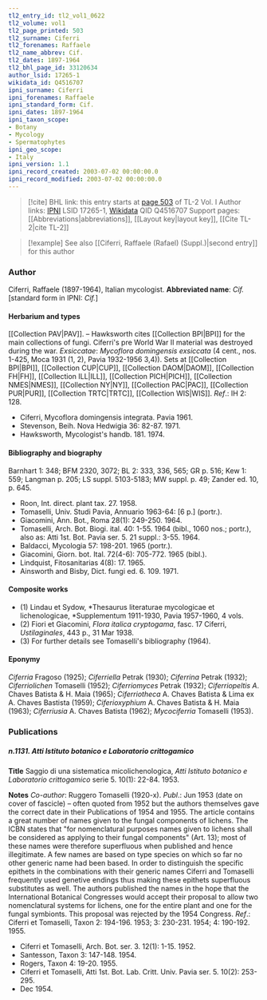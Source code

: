 ```yaml
---
tl2_entry_id: tl2_vol1_0622
tl2_volume: vol1
tl2_page_printed: 503
tl2_surname: Ciferri
tl2_forenames: Raffaele
tl2_name_abbrev: Cif.
tl2_dates: 1897-1964
tl2_bhl_page_id: 33120634
author_lsid: 17265-1
wikidata_id: Q4516707
ipni_surname: Ciferri
ipni_forenames: Raffaele
ipni_standard_form: Cif.
ipni_dates: 1897-1964
ipni_taxon_scope: 
- Botany
- Mycology
- Spermatophytes
ipni_geo_scope: 
- Italy
ipni_version: 1.1
ipni_record_created: 2003-07-02 00:00:00.0
ipni_record_modified: 2003-07-02 00:00:00.0
---
```


> [!cite] BHL link: this entry starts at [page 503](https://www.biodiversitylibrary.org/page/33120634) of TL-2 Vol. I
> Author links: [IPNI](https://www.ipni.org/a/17265-1) LSID 17265-1, [Wikidata](https://www.wikidata.org/wiki/Q4516707) QID Q4516707
> Support pages: [[Abbreviations|abbreviations]], [[Layout key|layout key]], [[Cite TL-2|cite TL-2]]

> [!example] See also [[Ciferri, Raffaele (Rafael) (Suppl.)|second entry]] for this author

### Author

Ciferri, Raffaele (1897-1964), Italian mycologist. 
**Abbreviated name**: *Cif.* \[standard form in IPNI: *Cif.*\]

#### Herbarium and types

[[Collection PAV|PAV]]. – Hawksworth cites [[Collection BPI|BPI]] for the main collections of fungi. Ciferri's pre World War II material was destroyed during the war.
*Exsiccatae*: *Mycoflora domingensis exsiccata* (4 cent., nos. 1-425, Moca 1931 (1, 2), Pavia 1932-1956 3,4)). Sets at [[Collection BPI|BPI]], [[Collection CUP|CUP]], [[Collection DAOM|DAOM]], [[Collection FH|FH]], [[Collection ILL|ILL]], [[Collection PICH|PICH]], [[Collection NMES|NMES]], [[Collection NY|NY]], [[Collection PAC|PAC]], [[Collection PUR|PUR]], [[Collection TRTC|TRTC]], [[Collection WIS|WIS]].
*Ref*.: IH 2: 128.
- Ciferri, Mycoflora domingensis integrata. Pavia 1961.
- Stevenson, Beih. Nova Hedwigia 36: 82-87. 1971.
- Hawksworth, Mycologist's handb. 181. 1974.

#### Bibliography and biography

Barnhart 1: 348; BFM 2320, 3072; BL 2: 333, 336, 565; GR p. 516; Kew 1: 559; Langman p. 205; LS suppl. 5103-5183; MW suppl. p. 49; Zander ed. 10, p. 645.
- Roon, Int. direct. plant tax. 27. 1958.
- Tomaselli, Univ. Studi Pavia, Annuario 1963-64: \[6 p.\] (portr.).
- Giacomini, Ann. Bot., Roma 28(1): 249-250. 1964.
- Tomaselli, Arch. Bot. Biogi. ital. 40: 1-55. 1964 (bibl., 1060 nos.; portr.), also as: Atti 1st. Bot. Pavia ser. 5. 21 suppl.: 3-55. 1964.
- Baldacci, Mycologia 57: 198-201. 1965 (portr.).
- Giacomini, Giorn. bot. Ital. 72(4-6): 705-772. 1965 (bibl.).
- Lindquist, Fitosanitarias 4(8): 17. 1965.
- Ainsworth and Bisby, Dict. fungi ed. 6. 109. 1971.

#### Composite works

- (1) Lindau et Sydow, *Thesaurus literaturae mycologicae et lichenologicae, *Supplementum 1911-1930, Pavia 1957-1960, 4 vols.
- (2) Fiori et Giacomini, *Flora italica cryptogama*, fasc. 17 Ciferri, *Ustilaginales*, 443 p., 31 Mar 1938.
- (3) For further details see Tomaselli's bibliography (1964).

#### Eponymy

*Ciferria* Fragoso (1925); *Ciferriella* Petrak (1930); *Ciferrina* Petrak (1932); *Ciferriolichen* Tomaselli (1952); *Ciferriomyces* Petrak (1932); *Ciferriopeltis A*. Chaves Batista & H. Maia (1965); *Ciferriotheca* A. Chaves Batista & Lima ex A. Chaves Bastista (1959); *Ciferioxyphium* A. Chaves Batista & H. Maia (1963); *Ciferriusia* A. Chaves Batista (1962); *Mycociferria* Tomaselli (1953).

### Publications

##### n.1131. Atti Istituto botanico e Laboratorio crittogamico

**Title**
Saggio di una sistematica micolichenologica, *Atti Istituto botanico e Laboratorio crittogamico* serie 5. 10(1): 22-84. 1953.

**Notes**
*Co-author*: Ruggero Tomaselli (1920-x).
*Publ*.: Jun 1953 (date on cover of fascicle) – often quoted from 1952 but the authors themselves gave the correct date in their Publications of 1954 and 1955. The article contains a great number of names given to the fungal components of lichens. The ICBN states that "for nomenclatural purposes names given to lichens shall be considered as applying to their fungal components" (Art. 13); most of these names were therefore superfluous when published and hence illegitimate. A few names are based on type species on which so far no other generic name had been based. In order to distinguish the specific epithets in the combinations with their generic names Ciferri and Tomaselli frequently used genetive endings thus making these epithets superfluous substitutes as well. The authors published the names in the hope that the International Botanical Congresses would accept their proposal to allow two nomenclatural systems for lichens, one for the entire plant and one for the fungal symbionts. This proposal was rejected by the 1954 Congress.
*Ref*.: Ciferri et Tomaselli, Taxon 2: 194-196. 1953; 3: 230-231. 1954; 4: 190-192. 1955.
- Ciferri et Tomaselli, Arch. Bot. ser. 3. 12(1): 1-15. 1952.
- Santesson, Taxon 3: 147-148. 1954.
- Rogers, Taxon 4: 19-20. 1955.
- Ciferri et Tomaselli, Atti 1st. Bot. Lab. Critt. Univ. Pavia ser. 5. 10(2): 253-295.
- Dec 1954.

